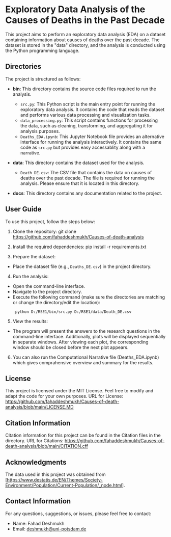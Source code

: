 # Exploratory Data Analysis of the Causes of Deaths in the Past Decade

This project aims to perform an exploratory data analysis (EDA) on a dataset containing information about causes of deaths over the past decade. The dataset is stored in the "data" directory, and the analysis is conducted using the Python programming language.

## Directories

The project is structured as follows:

- **bin**: This directory contains the source code files required to run the analysis.
  - `src.py`: This Python script is the main entry point for running the exploratory data analysis. It contains the code that reads the dataset and performs various data processing and visualization tasks.
  - `data_processing.py`: This script contains functions for processing the data, such as cleaning, transforming, and aggregating it for analysis purposes.
  - `Deaths_EDA.ipynb`: This Jupyter Notebook file provides an alternative interface for running the analysis interactively. It contains the same code as `src.py` but provides easy accessablity along with a narrative.

- **data**: This directory contains the dataset used for the analysis.
  - `Death_DE.csv`: The CSV file that contains the data on causes of deaths over the past decade. The file is required for running the analysis. Please ensure that it is located in this directory.

- **docs**: This directory contains any documentation related to the project.
## User Guide
To use this project, follow the steps below:

1. Clone the repository: git clone https://github.com/fahaddeshmukh/Causes-of-death-analysis


2. Install the required dependencies: pip install -r requirements.txt



3. Prepare the dataset:
- Place the dataset file (e.g., `Deaths_DE.csv`) in the project directory.

4. Run the analysis:
- Open the command-line interface.
- Navigate to the project directory.
- Execute the following command (make sure the directories are matching or change the directory/edit the location):
  ```
   python D:/RSE1/bin/src.py D:/RSE1/data/Death_DE.csv

  ```

5. View the results:
- The program will present the answers to the  research questions in the command-line interface. Additionally, plots will be displayed sequentially in separate windows. After viewing each plot, the corresponding window should be closed before the next plot appears.

6. You can also run the Computational Narrative file (Deaths_EDA.ipynb) which gives comprahensive overview and summary for the results.
## License
This project is licensed under the MIT License. Feel free to modify and adapt the code for your own purposes.
URL for License: https://github.com/fahaddeshmukh/Causes-of-death-analysis/blob/main/LICENSE.MD

## Citation Information

Citation information for this project can be found in the Citation files in the directory.
URL for Citations: https://github.com/fahaddeshmukh/Causes-of-death-analysis/blob/main/CITATION.cff
## Acknowledgments
The data used in this project was obtained from [https://www.destatis.de/EN/Themes/Society-Environment/Population/Current-Population/_node.html]. 
## Contact Information
For any questions, suggestions, or issues, please feel free to contact:

- Name: Fahad Deshmukh
- Email: deshmukh@uni-potsdam.de
